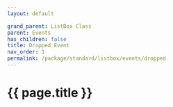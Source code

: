 ```yaml
---
layout: default

grand_parent: ListBox Class
parent: Events
has_children: false
title: Dropped Event
nav_order: 1
permalink: /package/standard/listbox/events/dropped
---
```

# {{ page.title }}
